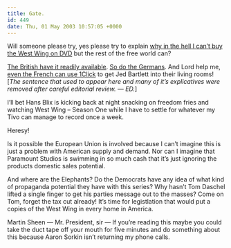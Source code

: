 ```yaml
---
title: Gate.
id: 449
date: Thu, 01 May 2003 10:57:05 +0000
---
```


Will someone please try, yes please try to explain [why in the hell I can’t buy the West Wing on <span class="caps">DVD</span>](http://www.amazon.com/exec/obidos/tg/detail/-/B00005JLF3/qid=1051809285/sr=8-7/ref=sr_8_7/103-6666756-6811865?v=glance&s=dvd&n=507846) but the rest of the free world can?  

[The British have it readily available](http://www.amazon.co.uk/exec/obidos/ASIN/B000068OVR/ref=pd_ecc_rvi_f/026-5683080-3494053). [So do the Germans](http://www.amazon.de/exec/obidos/ASIN/B00005V4V3/qid=1051808595/sr=2-3/ref=sr_aps_prod_3_1/028-7132952-9969351). And Lord help me, [even the French can use 1Click](http://www.amazon.fr/exec/obidos/ASIN/B000063CZY/qid=1051808622/sr=1-1/ref=sr_1_0_1/171-7365696-7121028) to get Jed Bartlett into their living rooms! [*The sentence that used to appear here and many of it’s explicatives were removed after careful editorial review. <span class="caps">— ED.</span>*]  

I’ll bet Hans Blix is kicking back at night snacking on freedom fries and watching West Wing – Season One while I have to settle for whatever my Tivo can manage to record once a week.  

Heresy!  

Is it possible the European Union is involved because I can’t imagine this is just a problem with American supply and demand. Nor can I imagine that Paramount Studios is swimming in so much cash that it’s just ignoring the products domestic sales potential.  

And where are the Elephants? Do the Democrats have any idea of what kind of propaganda potential they have with this series? Why hasn’t Tom Daschel lifted a single finger to get his parties message out to the masses? Come on Tom, forget the tax cut already! It’s time for legistlation that would put a copies of the West Wing in every home in America.  

Martin Sheen — Mr. President, sir — If you’re reading this maybe you could take the duct tape off your mouth for five minutes and do something about this because Aaron Sorkin isn’t returning my phone calls.





